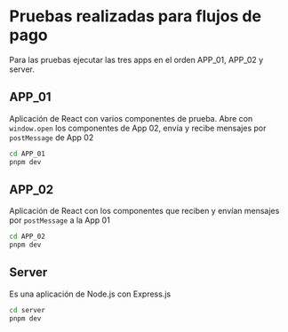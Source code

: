 # Pruebas realizadas para flujos de pago

Para las pruebas ejecutar las tres apps en el orden APP_01, APP_02 y server.

## APP_01

Aplicación de React con varios componentes de prueba.
Abre con `window.open` los componentes de App 02, envía y recibe mensajes por `postMessage` de App 02

```bash
cd APP_01
pnpm dev
```

## APP_02

Aplicación de React con los componentes que reciben y envían mensajes por `postMessage` a la App 01

```bash
cd APP_02
pnpm dev
```

## Server

Es una aplicación de Node.js con Express.js

```bash
cd server
pnpm dev
```

